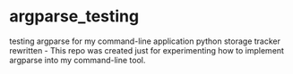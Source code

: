 # argparse_testing
testing argparse for my command-line application python storage tracker rewritten - This repo was created just for experimenting how to implement argparse into my command-line tool.
